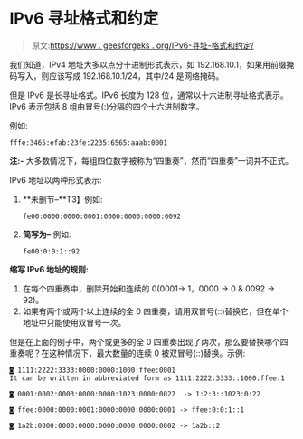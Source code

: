 # IPv6 寻址格式和约定

> 原文:[https://www . geesforgeks . org/IPv6-寻址-格式和约定/](https://www.geeksforgeeks.org/ipv6-addressing-format-and-conventions/)

我们知道，IPv4 地址大多以点分十进制形式表示，如 192.168.10.1，如果用前缀掩码写入，则应该写成 192.168.10.1/24，其中/24 是网络掩码。

但是 IPv6 是长寻址格式。IPv6 长度为 128 位，通常以十六进制寻址格式表示。IPv6 表示包括 8 组由冒号(:)分隔的四个十六进制数字。

例如:

```
fffe:3465:efab:23fe:2235:6565:aaab:0001 
```

**注:-**
大多数情况下，每组四位数字被称为“四重奏”，然而“四重奏”一词并不正式。

IPv6 地址以两种形式表示:

1.  **未删节–**T3】例如:

    ```
    fe00:0000:0000:0001:0000:0000:0000:0092 
    ```

2.  **简写为–**
    例如:

    ```
    fe00:0:0:1::92 
    ```

**缩写 IPv6 地址的规则:**

1.  在每个四重奏中，删除开始和连续的 0(0001-> 1，0000 -> 0 & 0092 -> 92)。
2.  如果有两个或两个以上连续的全 0 四重奏，请用双冒号(::)替换它，但在单个地址中只能使用双冒号一次。

但是在上面的例子中，两个或更多的全 0 四重奏出现了两次，那么要替换哪个四重奏呢？在这种情况下，最大数量的连续 0 被双冒号(::)替换。示例:

```
◙ 1111:2222:3333:0000:0000:1000:ffee:0001 
It can be written in abbreviated form as 1111:2222:3333::1000:ffee:1 

◙ 0001:0002:0003:0000:0000:1023:0000:0022  -> 1:2:3::1023:0:22

◙ ffee:0000:0000:0001:0000:0000:0000:0001 -> ffee:0:0:1::1

◙ 1a2b:0000:0000:0000:0000:0000:0000:0002 -> 1a2b::2 
```
